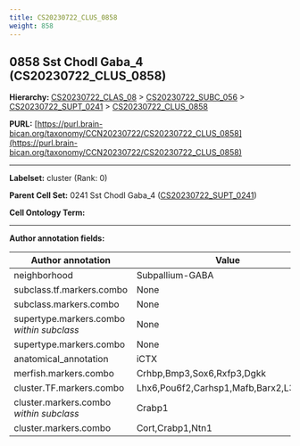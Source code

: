 ```yaml
---
title: CS20230722_CLUS_0858
weight: 858
---
```

## 0858 Sst Chodl Gaba_4 (CS20230722_CLUS_0858)
<b>Hierarchy: </b>
[CS20230722_CLAS_08](../CS20230722_CLAS_08) >
[CS20230722_SUBC_056](../CS20230722_SUBC_056) >
[CS20230722_SUPT_0241](../CS20230722_SUPT_0241) >
[CS20230722_CLUS_0858](../CS20230722_CLUS_0858)

**PURL:** [https://purl.brain-bican.org/taxonomy/CCN20230722/CS20230722_CLUS_0858](https://purl.brain-bican.org/taxonomy/CCN20230722/CS20230722_CLUS_0858)

---


**Labelset:** cluster (Rank: 0)

**Parent Cell Set:** 0241 Sst Chodl Gaba_4 ([CS20230722_SUPT_0241](../CS20230722_SUPT_0241))



**Cell Ontology Term:** 

[MARKER GENES.]: #


---

[TRANSFERRED ANNOTATIONS.]: #


[AUTHOR ANNOTATION FIELDS.]: #


**Author annotation fields:**

| Author annotation | Value |
|-------------------|-------|
|neighborhood|Subpallium-GABA|
|subclass.tf.markers.combo|None|
|subclass.markers.combo|None|
|supertype.markers.combo _within subclass_|None|
|supertype.markers.combo|None|
|anatomical_annotation|iCTX|
|merfish.markers.combo|Crhbp,Bmp3,Sox6,Rxfp3,Dgkk|
|cluster.TF.markers.combo|Lhx6,Pou6f2,Carhsp1,Mafb,Barx2,L3mbtl4|
|cluster.markers.combo _within subclass_|Crabp1|
|cluster.markers.combo|Cort,Crabp1,Ntn1|
